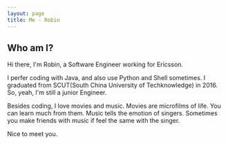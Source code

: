 ```yaml
---
layout: page
title: Me - Robin
---
```


## Who am I?
Hi there, I'm Robin, a Software Engineer working for Ericsson.

I perfer coding with Java, and also use Python and Shell sometimes. I graduated from SCUT(South China University of Techknowledge) in 2016. So, yeah, I'm still a junior Engineer.

Besides coding, I love movies and music. Movies are microfilms of life. You can learn much from them. Music tells the emotion of singers. Sometimes you make friends with music if feel the same with the singer.

Nice to meet you.
